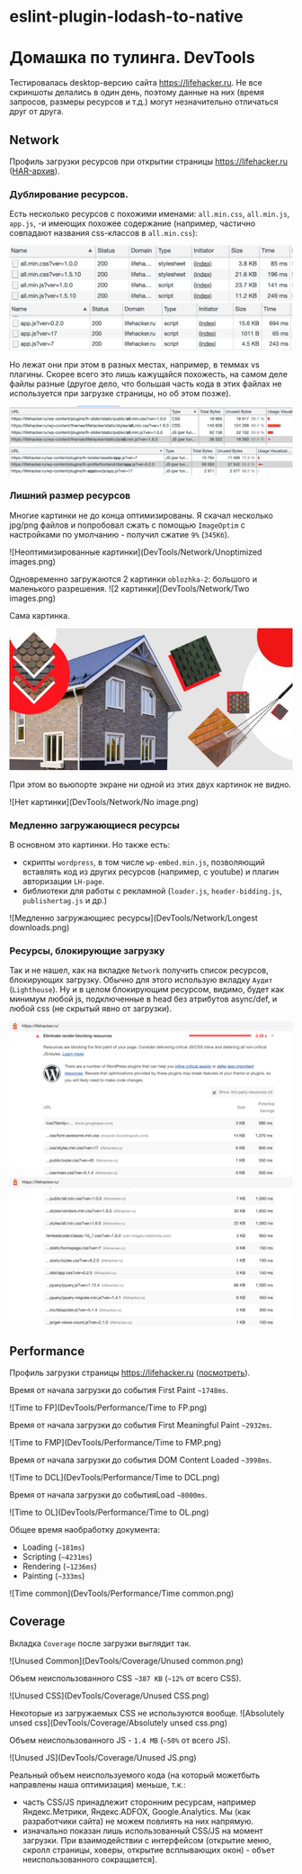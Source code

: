 # eslint-plugin-lodash-to-native

# Домашка по тулинга. DevTools

Тестировалась desktop-версию сайта https://lifehacker.ru. 
Не все скриншоты делались в один день, поэтому данные на них (время запросов, размеры ресурсов и т.д.) могут незначительно отличаться друг от друга.

## Network

Профиль загрузки ресурсов при открытии страницы https://lifehacker.ru ([HAR-архив](DevTools/Network/lifehacker.ru.har)).

### Дублирование ресурсов.

Есть несколько ресурсов с похожими именами: `all.min.css`, `all.min.js`, `app.js`, -и имеющих похожее содержание (например, частично совпадают названия css-классов в `all.min.css`):

![all](DevTools/Network/all.min.png)
![app](DevTools/Network/app.js.png)

Но лежат они при этом в разных местах, например, в теммах vs плагины. Скорее всего это лишь кажущайся похожесть, на самом деле файлы разные (другое дело, что большая часть кода в этих файлах не используется при загрузке страницы, но об этом позже).

![all](DevTools/Network/all.png)
![app](DevTools/Network/app.png)

### Лишний размер ресурсов

Многие картинки не до конца оптимизированы. Я скачал несколько jpg/png файлов и попробовал сжать с помощью `ImageOptim` с настройками по умолчанию - получил сжатие `9%` (`345Кб`).

![Неоптимизированные картинки](DevTools/Network/Unoptimized images.png)

Одновременно загружаются 2 картинки `oblozhka-2`: большого и маленького разрешения.
![2 картинки](DevTools/Network/Two images.png)

Сама картинка.

![oblozhka-2](DevTools/Network/oblozhka-2.jpg)

При этом во вьюпорте экране ни одной из этих двух картинок не видно.

![Нет картинки](DevTools/Network/No image.png)

### Медленно загружающиеся ресурсы

В основном это картинки. Но также есть:
- скрипты `wordpress`, в том числе `wp-embed.min.js`, позволяющий вставлять код из других ресурсов (например, c youtube) и плагин авторизации `LH-page`. 
- библиотеки для работы с рекламной (`loader.js`, `header-bidding.js`, `publishertag.js` и др.)

![Медленно загружающиес ресурсы](DevTools/Network/Longest downloads.png)

### Ресурсы, блокирующие загрузку

Так и не нашел, как на вкладке `Network` получить список ресурсов, блокирующих загрузку.
Обычно для этого использую вкладку `Аудит` (`Lighthouse`). Ну и в целом блокирующим ресурсом, видимо, будет как минимум любой js, подключенные в head без атрибутов async/def, и любой css (не скрытый явно от загрузки).

![Lighthouse](DevTools/Network/LH.png)
![Lighthouse2](DevTools/Network/LH2.png)

## Performance

Профиль загрузки страницы https://lifehacker.ru ([посмотреть](Profile.json)).

Время от начала загрузки до события First Paint `~1748ms`.

![Time to FP](DevTools/Performance/Time to FP.png)

Время от начала загрузки до события First Meaningful Paint `~2932ms`.

![Time to FMP](DevTools/Performance/Time to FMP.png)

Время от начала загрузки до события DOM Content Loaded `~3998ms`.

![Time to DCL](DevTools/Performance/Time to DCL.png)

Время от начала загрузки до событияLoad `~8000ms`.

![Time to OL](DevTools/Performance/Time to OL.png)

Общее время наобработку документа:
- Loading (`~181ms`)
- Scripting (`~4231ms`)
- Rendering (`~1236ms`)
- Painting (`~333ms`)

![Time common](DevTools/Performance/Time common.png)


## Coverage

Вкладка `Coverage` после загрузки выглядит так.

![Unused Common](DevTools/Coverage/Unused common.png)

Объем неиспользованного CSS  `~387 KB` (`~12%` от всего CSS).

![Unused CSS](DevTools/Coverage/Unused CSS.png)


Некоторые из загружаемых CSS не используются вообще.
![Absolutely unsed css](DevTools/Coverage/Absolutely unsed css.png)

Объем неиспользованного JS - `1.4 MB`  (`~50%` от всего JS).

![Unused JS](DevTools/Coverage/Unused JS.png)

Реальный объем неиспользуемого кода (на который можетбыть направлены наша оптимизация) меньше, т.к.: 
- часть CSS/JS принадлежит сторонним ресурсам, например Яндекс.Метрики, Яндекс.ADFOX, Google.Analytics. Мы (как разработчики сайта) не можем повлиять на них напрямую. 
- изначально показан лишь использованный CSS/JS на момент загрузки. При взаимодействии с интерфейсом (открытие меню, скролл страницы, ховеры, открытие всплывающих окон) - объет неиспользованного сокращается].
